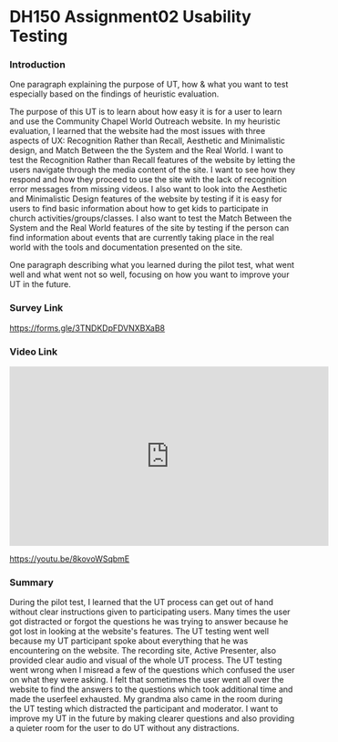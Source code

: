 # DH150 Assignment02 Usability Testing

### Introduction
One paragraph explaining the purpose of UT, how & what you want to test especially based on the findings of heuristic evaluation. 

The purpose of this UT is to learn about how easy it is for a user to learn and use the Community Chapel World Outreach website. In my heuristic evaluation, I learned that the website had the most issues with three aspects of UX: Recognition Rather than Recall, Aesthetic and Minimalistic design, and Match Between the the System and the Real World. I want to test the Recognition Rather than Recall features of the website by letting the users navigate through the media content of the site. I want to see how they respond and how they proceed to use the site with the lack of recognition error messages from missing videos. I also want to look into the Aesthetic and Minimalistic Design features of the website by testing if it is easy for users to find basic information about how to get kids to participate in church activities/groups/classes. I also want to test the Match Between the System and the Real World features of the site by testing if the person can find information about events that are currently taking place in the real world with the tools and documentation presented on the site.

One paragraph describing what you learned during the pilot test, what went well and what went not so well, focusing on how you want to improve your UT in the future.

### Survey Link 

https://forms.gle/3TNDKDpFDVNXBXaB8

### Video Link

<iframe width="560" height="315" src="https://www.youtube.com/embed/8kovoWSqbmE" frameborder="0" allow="accelerometer; autoplay; encrypted-media; gyroscope; picture-in-picture" allowfullscreen></iframe>

https://youtu.be/8kovoWSqbmE

### Summary
During the pilot test, I learned that the UT process can get out of hand without clear instructions given to participating users. Many times the user got distracted or forgot the questions he was trying to answer because he got lost in looking at the website's features. The UT testing went well because my UT participant spoke about everything that he was encountering on the website. The recording site, Active Presenter, also provided clear audio and visual of the whole UT process. The UT testing went wrong when I misread a few of the questions which confused the user on what they were asking. I felt that sometimes the user went all over the website to find the answers to the questions which took additional time and made the userfeel exhausted. My grandma also came in the room during the UT testing which distracted the participant and moderator. I want to improve my UT in the future by making clearer questions and also providing a quieter room for the user to do UT without any distractions.  
